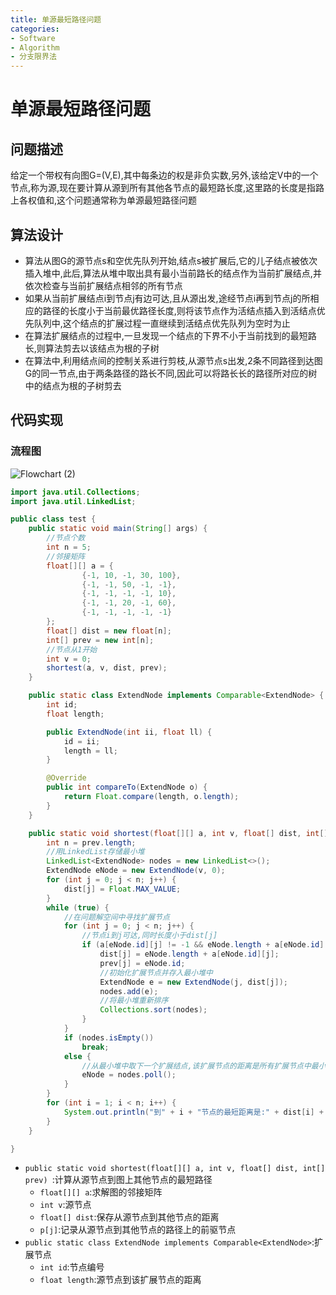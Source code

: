 ```yaml
---
title: 单源最短路径问题
categories:
- Software
- Algorithm
- 分支限界法
---
```

# 单源最短路径问题

## 问题描述

给定一个带权有向图G=(V,E),其中每条边的权是非负实数,另外,该给定V中的一个节点,称为源,现在要计算从源到所有其他各节点的最短路长度,这里路的长度是指路上各权值和,这个问题通常称为单源最短路径问题

## 算法设计

- 算法从图G的源节点s和空优先队列开始,结点s被扩展后,它的儿子结点被依次插入堆中,此后,算法从堆中取出具有最小当前路长的结点作为当前扩展结点,并依次检查与当前扩展结点相邻的所有节点
- 如果从当前扩展结点i到节点j有边可达,且从源出发,途经节点i再到节点j的所相应的路径的长度小于当前最优路径长度,则将该节点作为活结点插入到活结点优先队列中,这个结点的扩展过程一直继续到活结点优先队列为空时为止
- 在算法扩展结点的过程中,一旦发现一个结点的下界不小于当前找到的最短路长,则算法剪去以该结点为根的子树
- 在算法中,利用结点间的控制关系进行剪枝,从源节点s出发,2条不同路径到达图G的同一节点,由于两条路径的路长不同,因此可以将路长长的路径所对应的树中的结点为根的子树剪去

## 代码实现

### 流程图

![Flowchart (2)](https://raw.githubusercontent.com/LuShan123888/Files/main/Pictures/2020-12-21-Flowchart%2520(2).png)

```java
import java.util.Collections;
import java.util.LinkedList;

public class test {
    public static void main(String[] args) {
        //节点个数
        int n = 5;
        //邻接矩阵
        float[][] a = {
                {-1, 10, -1, 30, 100},
                {-1, -1, 50, -1, -1},
                {-1, -1, -1, -1, 10},
                {-1, -1, 20, -1, 60},
                {-1, -1, -1, -1, -1}
        };
        float[] dist = new float[n];
        int[] prev = new int[n];
        //节点从1开始
        int v = 0;
        shortest(a, v, dist, prev);
    }

    public static class ExtendNode implements Comparable<ExtendNode> {
        int id;
        float length;

        public ExtendNode(int ii, float ll) {
            id = ii;
            length = ll;
        }

        @Override
        public int compareTo(ExtendNode o) {
            return Float.compare(length, o.length);
        }
    }

    public static void shortest(float[][] a, int v, float[] dist, int[] prev) {
        int n = prev.length;
        //用LinkedList存储最小堆
        LinkedList<ExtendNode> nodes = new LinkedList<>();
        ExtendNode eNode = new ExtendNode(v, 0);
        for (int j = 0; j < n; j++) {
            dist[j] = Float.MAX_VALUE;
        }
        while (true) {
            //在问题解空间中寻找扩展节点
            for (int j = 0; j < n; j++) {
                //节点i到j可达,同时长度小于dist[j]
                if (a[eNode.id][j] != -1 && eNode.length + a[eNode.id][j] < dist[j]) {
                    dist[j] = eNode.length + a[eNode.id][j];
                    prev[j] = eNode.id;
                    //初始化扩展节点并存入最小堆中
                    ExtendNode e = new ExtendNode(j, dist[j]);
                    nodes.add(e);
                    //将最小堆重新排序
                    Collections.sort(nodes);
                }
            }
            if (nodes.isEmpty())
                break;
            else {
                //从最小堆中取下一个扩展结点,该扩展节点的距离是所有扩展节点中最小的
                eNode = nodes.poll();
            }
        }
        for (int i = 1; i < n; i++) {
            System.out.println("到" + i + "节点的最短距离是:" + dist[i] + " 前驱节点为:" + (1 + prev[i]));
        }
    }

}
```

- `public static void shortest(float[][] a, int v, float[] dist, int[] prev) `:计算从源节点到图上其他节点的最短路径
    - `float[][] a`:求解图的邻接矩阵
    - `int v`:源节点
    - `float[] dist`:保存从源节点到其他节点的距离
    - `p[j]`:记录从源节点到其他节点的路径上的前驱节点
- `public static class ExtendNode implements Comparable<ExtendNode>`:扩展节点
    - `int id`:节点编号
    - `float length`:源节点到该扩展节点的距离

